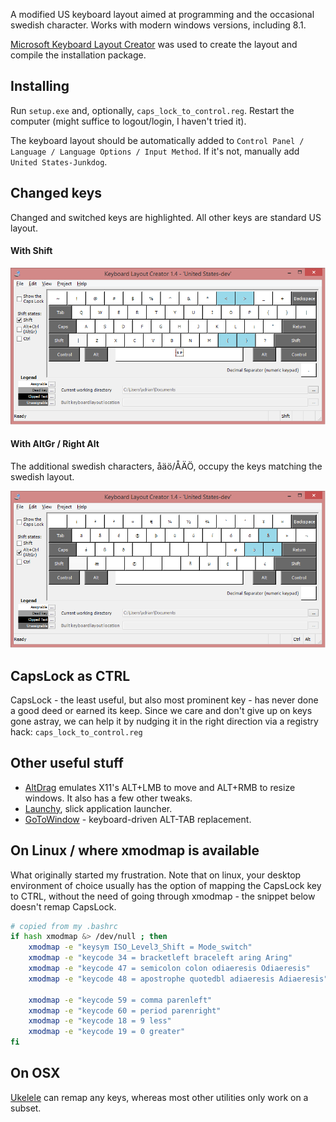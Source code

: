 A modified US keyboard layout aimed at programming and the occasional swedish character.
Works with modern windows versions, including 8.1.

[Microsoft Keyboard Layout Creator](http://www.microsoft.com/en-us/download/details.aspx?id=22339) was
used to create the layout and compile the installation package.


## Installing
Run `setup.exe` and, optionally, `caps_lock_to_control.reg`. Restart the computer (might suffice
to logout/login, I haven't tried it).

The keyboard layout  should be automatically added to `Control Panel / Language / Language
Options / Input Method`. If it's not, manually add `United States-Junkdog`.


## Changed keys
Changed and switched keys are highlighted. All other keys are standard US layout.


#### With Shift
![with shift](https://github.com/junkdog/win-programmer-keyboard/raw/master/images/layout-shift.png)


#### With AltGr / Right Alt
The additional swedish characters, åäö/ÅÄÖ, occupy the keys matching the swedish layout.

![with shift](https://github.com/junkdog/win-programmer-keyboard/raw/master/images/layout-altgr.png)


## CapsLock as CTRL
CapsLock - the least useful, but also most prominent key - has never done
a good deed or earned its keep. Since we care and don't give up on keys gone astray,
we can help it by nudging it in the right direction via a registry hack:
`caps_lock_to_control.reg`


## Other useful stuff
- [AltDrag](https://stefansundin.github.io/altdrag/) emulates X11's ALT+LMB to move and ALT+RMB
  to resize windows. It also has a few other tweaks.
- [Launchy](http://www.launchy.net/), slick application launcher.
- [GoToWindow](https://github.com/christianrondeau/GoToWindow) - keyboard-driven ALT-TAB replacement.

## On Linux / where xmodmap is available
What originally started my frustration. Note that on linux, your desktop environment
of choice usually has the option of mapping the CapsLock key to CTRL, without the
need of going through xmodmap - the snippet below doesn't remap CapsLock.

```bash
# copied from my .bashrc
if hash xmodmap &> /dev/null ; then
    xmodmap -e "keysym ISO_Level3_Shift = Mode_switch"
    xmodmap -e "keycode 34 = bracketleft braceleft aring Aring"
    xmodmap -e "keycode 47 = semicolon colon odiaeresis Odiaeresis"
    xmodmap -e "keycode 48 = apostrophe quotedbl adiaeresis Adiaeresis"

    xmodmap -e "keycode 59 = comma parenleft"
    xmodmap -e "keycode 60 = period parenright"
    xmodmap -e "keycode 18 = 9 less"
    xmodmap -e "keycode 19 = 0 greater"
fi
```

## On OSX
[Ukelele](http://scripts.sil.org/cms/scripts/page.php?site_id=nrsi&item_id=ukelele) can remap
any keys, whereas most other utilities only work on a subset.
